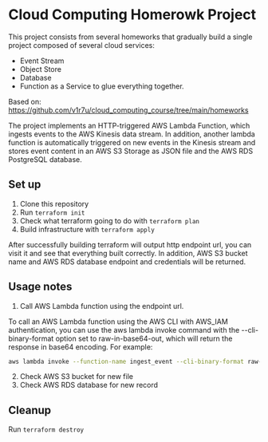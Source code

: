 # Cloud Computing Homerowk Project

This project consists from several homeworks that gradually build a single project composed of several cloud services:

- Event Stream
- Object Store
- Database
- Function as a Service to glue everything together.

Based on: https://github.com/v1r7u/cloud_computing_course/tree/main/homeworks

The project implements an HTTP-triggered AWS Lambda Function, which ingests events to the AWS Kinesis data stream. In addition, another lambda function is automatically triggered on new events in the Kinesis stream and stores event content in an AWS S3 Storage as JSON file and the AWS RDS PostgreSQL database.

## Set up
1. Clone this repository
2. Run `terraform init`
3. Check what terraform going to do with `terraform plan`
4. Build infrastructure with `terraform apply`

After successfully building terraform will output http endpoint url, you can visit it and see that everything built correctly. In addition, AWS S3 bucket name and AWS RDS database endpoint and credentials will be returned.

## Usage notes
1. Call AWS Lambda function using the endpoint url.

To call an AWS Lambda function using the AWS CLI with AWS_IAM authentication, you can use the aws lambda invoke command with the --cli-binary-format option set to raw-in-base64-out, which will return the response in base64 encoding. For example:

```bash
aws lambda invoke --function-name ingest_event --cli-binary-format raw-in-base64-out
```

2. Check AWS S3 bucket for new file
3. Check AWS RDS database for new record

## Cleanup
Run `terraform destroy`
